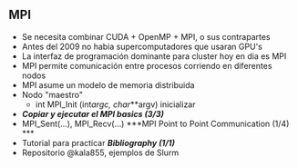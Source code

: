 ## MPI

+ Se necesita combinar CUDA + OpenMP + MPI, o sus contrapartes
+ Antes del 2009 no habia supercomputadores que usaran GPU's
+ La interfaz de programación dominante para cluster hoy en dia es MPI
+ MPI permite comunicación entre procesos corriendo en diferentes nodos
+ MPI asume un modelo de memoria distribuida
+ Nodo "maestro"
    - int MPI_Init (int*argc, char***argv)
        inicializar   
+  ***Copiar y ejecutar el MPI basics (3/3)***
+  MPI_Sent(...), MPI_Recv(...) ***MPI Point to Point Communication (1/4) ***
+ Tutorial para practicar ***Bibliography (1/1)***
+ Repositorio @kala855, ejemplos de Slurm
